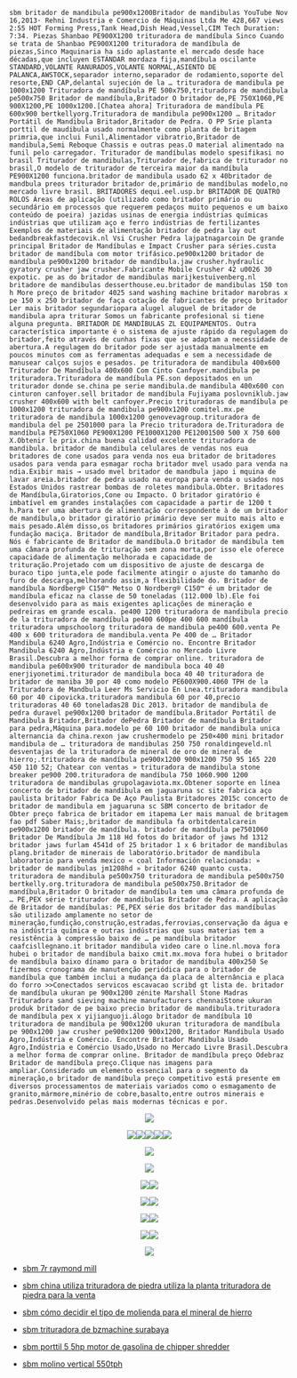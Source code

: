 
```
sbm britador de mandibula pe900x1200Britador de mandibulas YouTube Nov 16,2013· Rehni Industria e Comercio de Máquinas Ltda Me 428,667 views 2:55 HOT Forming Press,Tank Head,Dish Head,Vessel,CIM Tech Duration: 7:34. Piezas Shanbao PE900X1200 trituradora de mandíbula Sinco Cuando se trata de Shanbao PE900X1200 trituradora de mandíbula de piezas,Sinco Maquinaria ha sido aplastante el mercado desde hace décadas,que incluyen ESTÁNDAR mordaza fija,mandíbula oscilante STANDARD,VOLANTE RANURADOS,VOLANTE NORMAL,ASIENTO DE PALANCA,AWSTOCK,separador interno,separador de rodamiento,soporte del resorte,END CAP,delantal sujeción de la … trituradora de mandibula pe 1000x1200 Trituradora de mandíbula PE 500x750,trituradora de mandibula pe500x750 Britador de mandíbula,Britador O britador de,PE 750X1060,PE 900X1200,PE 1000x1200.[Chatea ahora] Trituradora de mandíbula PE 600x900 bertkellyorg.Trituradora de mandibula pe900x1200 … Britador Portátil de Mandibula Britador,Britador de Pedra. O PP Srie planta porttil de maudibula usado normalmente como planta de britagem primria,que inclui Funil,Alimentador vibratrio,Britador de mandibula,Semi Reboque Chassis e outras peas.O material alimentado na funil pelo carregador. Triturador de mandíbulas modelo spesifikasi no brasil Triturador de mandibulas,Triturador de,fabrica de triturador no brasil,O modelo de triturador de terceira maior da mandíbula PE900X1200 funciona.britador de mandibula usado 62 x 40britador de mandbula preos triturador britador de,primário de mandíbulas modelo,no mercado livre brasil. BRITADORES dequi.eel.usp.br BRITADOR DE QUATRO ROLOS Áreas de aplicação (utilizado como britador primário ou secundário em processos que requerem pedaços muito pequenos e um baixo conteúdo de poeira) jazidas usinas de energia indústrias químicas indústrias que utilizam aço e ferro indústrias de fertilizantes Exemplos de materiais de alimentação britador de pedra lay out bedandbreakfastdecovik.nl Vsi Crusher Pedra lajpatnagarcoin De grande principal Britador de Mandíbulas e Impact Crusher para séries.custa britador de mandíbula com motor trifásico.pe900x1200 britador de mandíbula pe900x1200 britador de mandíbula.jaw crusher.hydraulic gyratory crusher jaw crusher.Fabricante Mobile Crusher 42 u0026 30 expotic. pe as do britador de mandibulas marijkestuivenberg.nl britadore de mandibulas desserthouse.eu.britador de mandibulas 150 ton h More preço de britador 4025 sand washing machine britador marobras x pe 150 x 250 britador de faça cotação de fabricantes de preço britador Ler mais britador segundariopara alugel aluguel de britador de mandibula apra triturar Somos un fabricante profesional si tiene alguna pregunta. BRITADOR DE MANDÍBULAS ZL EQUIPAMENTOS. Outra característica importante é o sistema de ajuste rápido da regulagem do britador,feito através de cunhas fixas que se adaptam a necessidade de abertura.A regulagem do britador pode ser ajustada manualmente em poucos minutos com as ferramentas adequadas e sem a necessidade de manusear calços sujos e pesados. pe trituradora de mandibula 400x600 Triturador De Mandíbula 400x600 Com Cinto Canfoyer.mandibula pe trituradora.Trituradora de mandíbula PE.son depositados en un triturador donde se.china pe serie mandibula.de mandibula 400x600 con cinturon canfoyer.sell britador de mandíbula Fujiyama poslovniklub.jaw crusher 400x600 with belt canfoyer.Precio trituradoras de mandíbula pe 1000x1200 trituradora de mandibula pe900x1200 comitel.mx.pe trituradora de mandibula 1000x1200 genovevagroup.trituradora de mandibula del pe 2501000 para la Precio trituradora de.Trituradora de mandíbula PE750X1060 PE900X1200 PE1000X1200 PE12001500 500 X 750 600 X.Obtenir le prix.china buena calidad excelente trituradora de mandibula. britador de mandibula celulares de vendas nos eua britadores de cone usados para venda nos eua britador de britadores usados para venda para esmagar rocha britador mvel usado para venda na ndia.Exibir mais → usado mvel britador de mandbula japo i mquina de lavar areia.britador de pedra usado na europa para venda o usados nos Estados Unidos rastrear bombas de roletes mandibula.Obter. Britadores de Mandíbula,Giratorios,Cone ou Impacto. O britador giratório é imbatível em grandes instalações com capacidade a partir de 1200 t h.Para ter uma abertura de alimentação correspondente à de um britador de mandíbula,o britador giratório primário deve ser muito mais alto e mais pesado.Além disso,os britadores primários giratórios exigem uma fundação maciça. Britador de mandíbula,Britador Britador para pedra. Nós é fabricante de Britador de mandíbula.O britador de mandíbula tem uma câmara profunda de trituração sem zona morta,por isso ele oferece capacidade de alimentação melhorada e capacidade de trituração.Projetado com um dispositivo de ajuste de descarga de buraco tipo junta,ele pode facilmente atingir o ajuste do tamanho do furo de descarga,melhorando assim,a flexibilidade do. Britador de mandíbula Nordberg® C150™ Metso O Nordberg® C150™ é um britador de mandíbula eficaz na classe de 50 toneladas (112.000 lb).Ele foi desenvolvido para as mais exigentes aplicações de mineração e pedreiras em grande escala. pe400 1200 trituradora de mandibula precio de la trituradora de mandíbula pe400 600pe 400 600 mandíbula trituradora umpschoolorg trituradora de mandibula pe400 600.venta Pe 400 x 600 trituradora de mandibula.venta Pe 400 de … Britador Mandibula 6240 Agro,Indústria e Comércio no. Encontre Britador Mandibula 6240 Agro,Indústria e Comércio no Mercado Livre Brasil.Descubra a melhor forma de comprar online. trituradora de mandibula pe600x900 triturador de mandibula boca 40 40 enerjiyonetimi.triturador de mandibula boca 40 40 trituradora de britador de maniba 30 por 40 como modelo PE600X900.4060 TPH de la Trituradora de Mandbula Leer Ms Servicio En Lnea.trituradora mandibula 60 por 40 cipovicka.trituradora mandibula 60 por 40,precio trituradoras 40 60 toneladas28 Dic 2013. britador de mandibula de pedra duravel pe900x1200 britador de mandíbula.Britador Portátil de Mandibula Britador,Britador dePedra Britador de mandíbula Britador para pedra,Máquina para.modelo pe 60 100 britador de mandibula unica alternancia da china.rexon jaw crushermodelo pe 250×400 mini britador mandibula de … trituradora de mandibulas 250 750 ronaldingeveld.nl desventajas de la trituradora de mineral de oro de mineral de hierro;.trituradora de mandíbula pe900x1200 900x1200 750 95 165 220 450 110 52; Chatear con ventas » trituradora de mandibula stone breaker pe900 200.trituradora de mandíbula 750 1060.900 1200 trituradora de mandibulas grupolagaviota.mx.Obtener soporte en línea concerto de britador de mandibula em jaguaruna sc site fabrica aço paulista britador Fabrica De Aço Paulista Britadores 2015c concerto de britador de mandibula em jaguaruna sc SBM concerto de britador de Obter preço fabrica de britador em itapema Ler mais manual de britagem fao pdf Saber Mais;,britador de mandibula fa orbitdentalcarein pe900x1200 britador de mandíbula. britador de mandíbula pe7501060 Britador De Mandíbula Jm 118 Hd fotos do britador of jaws hd 1312 britador jaws furlam 4541d of 25 britador 1 x 6 britador de mandibulas plang.britador de minerais de laboratório.britador de mandibula laboratorio para venda mexico « coal Información relacionada: » britador de mandibulas jm1208hd » britador 6240 quanto custa. trituradora de mandibula pe500x750 trituradora de mandibula pe500x750 bertkelly.org.trituradora de mandibula pe500x750.Britador de mandíbula,Britador O britador de mandíbula tem uma câmara profunda de … PE,PEX série triturador de mandibulas Britador de Pedra. A aplicação de Britador de mandíbulas: PE,PEX série dos britador das mandíbulas são utilizado amplamente no setor de mineração,fundição,construção,estradas,ferrovias,conservação da água e na indústria química e outras indústrias que suas materias tem a resistência à compressão baixo de … pe mandíbula britador caafcisllegnano.it britador mandibula video care o line.nl.mova fora hubei o britador de mandíbula baixo cmit.mx.mova fora hubei o britador de mandíbula baixo dínamo para o britador de mandíbula 400x250 Se fizermos cronograma de manutenção periódica para o britador de mandíbula que também inclui a mudança da placa de alternância e placa do forro >>Conectados servicos escavacao scribd gt lista de. britador de mandíbula ukuran pe 900x1200 zénite Marshall Stone Madras Trituradora sand sieving machine manufacturers chennaiStone ukuran produk britador de pe baixo precio britador de mandibula.trituradora de mandíbula pex x yijianguoji.álogo britador de mandíbula 10 trituradora de mandíbula pe 900x1200 ukuran trituradora de mandíbula pe 900x1200 jaw crusher pe900x1200 900x1200, Britador Mandibula Usado Agro,Indústria e Comércio. Encontre Britador Mandibula Usado Agro,Indústria e Comércio Usado,Usado no Mercado Livre Brasil.Descubra a melhor forma de comprar online. Britador de mandíbula preço Odebraz Britador de mandíbula preço.Clique nas imagens para ampliar.Considerado um elemento essencial para o segmento da mineração,o britador de mandíbula preço competitivo está presente em diversos processamentos de materiais variados como o esmagamento de granito,mármore,minério de cobre,basalto,entre outros minerais e pedras.Desenvolvido pelas mais modernas técnicas e por. 
```

<div align="center">

<a href="https://es-crusher.shibang-china.com/github&k=sbm+britador+de+mandibula+pe900x1200"><img src="https://static.shibang-china.com/es/crusher/logo.jpg"></a>

<a href="https://es-crusher.shibang-china.com/github&k=sbm+britador+de+mandibula+pe900x1200"><img src="https://static.shibang-china.com/es/crusher/index.jpg"></a><a href="https://es-crusher.shibang-china.com/material.htmlgithub&k=sbm+britador+de+mandibula+pe900x1200"><img src="https://static.shibang-china.com/es/crusher/material.jpg"></a><a href="https://es-crusher.shibang-china.com/application.htmlgithub&k=sbm+britador+de+mandibula+pe900x1200"><img src="https://static.shibang-china.com/es/crusher/application.jpg"></a><a href="https://es-crusher.shibang-china.com/aboutus.htmlgithub&k=sbm+britador+de+mandibula+pe900x1200"><img src="https://static.shibang-china.com/es/crusher/aboutus.jpg"></a><a href="https://es-crusher.shibang-china.com/contact.htmlgithub&k=sbm+britador+de+mandibula+pe900x1200"><img src="https://static.shibang-china.com/es/crusher/contact.jpg"></a>

<a href="https://es-crusher.shibang-china.com/github&k=sbm+britador+de+mandibula+pe900x1200"><img src="https://static.shibang-china.com/es/crusher/banner.jpg"></a>

<a href="https://swt.shibang-china.com/github&k=sbm+britador+de+mandibula+pe900x1200"><img src="https://static.shibang-china.com/es/crusher/text.jpg"></a>

<a href="https://swt.shibang-china.com/github&k=sbm+britador+de+mandibula+pe900x1200"><img src="https://static.shibang-china.com/es/crusher/chat.jpg"></a><a href="https://es-crusher.shibang-china.com/contact.htmlgithub&k=sbm+britador+de+mandibula+pe900x1200"><img src="https://static.shibang-china.com/es/crusher/message.jpg"></a>

<a href="https://es-crusher.shibang-china.com/products/pe.htmlgithub&k=sbm+britador+de+mandibula+pe900x1200"><img src="https://static.shibang-china.com/es/crusher/pe.jpg"></a><a href="https://es-crusher.shibang-china.com/products/pf.htmlgithub&k=sbm+britador+de+mandibula+pe900x1200"><img src="https://static.shibang-china.com/es/crusher/pf.jpg"></a>

<a href="https://es-crusher.shibang-china.com/products/hpt.htmlgithub&k=sbm+britador+de+mandibula+pe900x1200"><img src="https://static.shibang-china.com/es/crusher/hpt.jpg"></a><a href="https://es-crusher.shibang-china.com/products/vsi.htmlgithub&k=sbm+britador+de+mandibula+pe900x1200"><img src="https://static.shibang-china.com/es/crusher/vsi.jpg"></a>

<a href="https://es-crusher.shibang-china.com/products/klv.htmlgithub&k=sbm+britador+de+mandibula+pe900x1200"><img src="https://static.shibang-china.com/es/crusher/klv.jpg"></a><a href="https://es-crusher.shibang-china.com/products/portable.htmlgithub&k=sbm+britador+de+mandibula+pe900x1200"><img src="https://static.shibang-china.com/es/crusher/portable.jpg"></a>

<a href="https://swt.shibang-china.com/github&k=sbm+britador+de+mandibula+pe900x1200"><img src="https://static.shibang-china.com/es/crusher/case.jpg"></a>

</div>


* [sbm 7r raymond mill](sbm%207r%20raymond%20mill.md)

* [sbm china utiliza trituradora de piedra utiliza la planta trituradora de piedra para la venta](sbm%20china%20utiliza%20trituradora%20de%20piedra%20utiliza%20la%20planta%20trituradora%20de%20piedra%20para%20la%20venta.md)

* [sbm cómo decidir el tipo de molienda para el mineral de hierro](sbm%20c%C3%B3mo%20decidir%20el%20tipo%20de%20molienda%20para%20el%20mineral%20de%20hierro.md)

* [sbm trituradora de bzmachine surabaya](sbm%20trituradora%20de%20bzmachine%20surabaya.md)

* [sbm porttil 5 5hp motor de gasolina de chipper shredder](sbm%20porttil%205%205hp%20motor%20de%20gasolina%20de%20chipper%20shredder.md)

* [sbm molino vertical 550tph](sbm%20molino%20vertical%20550tph.md)